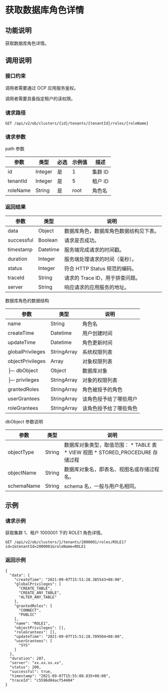 获取数据库角色详情 
==============================



功能说明 
-------------------------

获取数据库角色详情。

调用说明 
-------------------------

### 接口约束 

调用者需要通过 OCP 应用服务鉴权。

调用者需要具备指定租户的读权限。

### 请求路径 

`GET /api/v2/ob/clusters/{id}/tenants/{tenantId}/roles/{roleName}`

### 请求参数 

path 参数


|    参数    |   类型    | 必选 | 示例值  |  描述   |
|----------|---------|----|------|-------|
| id       | Integer | 是  | 1    | 集群 ID |
| tenantId | Integer | 是  | 5    | 租户 ID |
| roleName | String  | 是  | root | 角色名   |



### 返回结果 



|     参数     |    类型    |          说明           |
|------------|----------|-----------------------|
| data       | Object   | 数据库角色，数据库角色数据结构见下表。   |
| successful | Boolean  | 请求是否成功。               |
| timestamp  | Datetime | 服务端完成请求的时间戳。          |
| duration   | Integer  | 服务端处理请求的时间（毫秒）。       |
| status     | Integer  | 符合 HTTP Status 规范的编码。 |
| traceId    | String   | 请求的 Trace ID，用于排查问题。  |
| server     | String   | 响应请求的应用服务的地址。         |



数据库角色的数据结构


|        参数        |     类型      |     说明      |
|------------------|-------------|-------------|
| name             | String      | 角色名         |
| createTime       | Datetime    | 用户创建时间      |
| updateTime       | Datetime    | 角色更新时间      |
| globalPrivileges | StringArray | 系统权限列表      |
| objectPrivileges | Array       | 对象权限列表      |
| ├─ dbObject      | Object      | 数据库对象       |
| ├─ privileges    | StringArray | 对象的权限列表     |
| grantedRoles     | StringArray | 角色被授予的角色    |
| userGrantees     | StringArray | 该角色授予给了哪些用户 |
| roleGrantees     | StringArray | 该角色授予给了哪些角色 |



dbObject 参数说明


|     参数     |   类型   |                                                                                                               说明                                                                                                                |
|------------|--------|---------------------------------------------------------------------------------------------------------------------------------------------------------------------------------------------------------------------------------|
| objectType | String | 数据库对象类型，取值范围： * TABLE 表   * VIEW 视图    <!-- --> * STORED_PROCEDURE 存储过程    |
| objectName | String | 数据库对象名，即表名、视图名或存储过程名。                                                                                                                                                                                                           |
| schemaName | String | schema 名，一般与用户名相同。                                                                                                                                                                                                              |



示例 
-----------------------

### 请求示例 

获取集群 1、租户 1000001 下的 ROLE1 角色详情。

`GET /api/v2/ob/clusters/1/tenants/2000001/roles/ROLE1?id=1&tenantId=2000001&roleName=ROLE1`

### 返回示例 

```unknow
{
  "data": {
    "createTime": "2021-09-07T15:51:28.385543+08:00",
    "globalPrivileges": [
      "CREATE_TABLE",
      "CREATE_ANY_TABLE",
      "ALTER_ANY_TABLE"
    ],
    "grantedRoles": [
      "CONNECT",
      "PUBLIC"
    ],
    "name": "ROLE1",
    "objectPrivileges": [],
    "roleGrantees": [],
    "updateTime": "2021-09-07T15:51:28.709504+08:00",
    "userGrantees": [
      "SYS"
    ]
  },
  "duration": 287,
  "server": "xx.xx.xx.xx",
  "status": 200,
  "successful": true,
  "timestamp": "2021-09-07T15:55:08.835+08:00",
  "traceId": "c5596d84acf54404"
}
```


